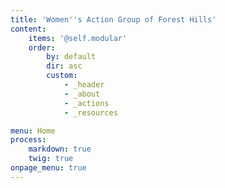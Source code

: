 ```yaml
---
title: 'Women''s Action Group of Forest Hills'
content:
    items: '@self.modular'
    order:
        by: default
        dir: asc
        custom:
            - _header
            - _about
            - _actions
            - _resources

menu: Home
process:
    markdown: true
    twig: true
onpage_menu: true
---
```


